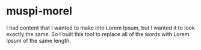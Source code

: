# muspi-morel
I had content that I wanted to make into Lorem Ipsum, but I wanted it to look exactly the same. So I built this tool to replace all of the words with Lorem Ipsum of the same length.
